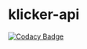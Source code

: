 # klicker-api

[![Codacy Badge](https://api.codacy.com/project/badge/Grade/cec2cd12081843e2b905fb17672430c9)](https://www.codacy.com/app/uzh-bf/klicker-api?utm_source=github.com&utm_medium=referral&utm_content=uzh-bf/klicker-api&utm_campaign=badger)